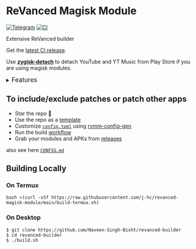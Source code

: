 # ReVanced Magisk Module

[![Telegram](https://img.shields.io/badge/Telegram-2CA5E0?style=for-the-badge&logo=telegram&logoColor=white)](https://t.me/rvc_magisk)
[![CI](https://github.com/j-hc/revanced-magisk-module/actions/workflows/ci.yml/badge.svg?event=schedule)](https://github.com/j-hc/revanced-magisk-module/actions/workflows/ci.yml)

Extensive ReVanced builder

Get the [latest CI release](https://github.com/Naveen-Singh-Bisht/revanced-builder/releases).

Use [**zygisk-detach**](https://github.com/j-hc/zygisk-detach) to detach YouTube and YT Music from Play Store if you are using magisk modules.

<details><summary><big>Features</big></summary>
<ul>
 <li>Support all present and future ReVanced and <a href="https://github.com/anddea/revanced-patches">ReVanced Extended</a> apps</li>
 <li> Can build Magisk modules and non-root APKs</li>
 <li> Updated daily with the latest versions of apps and patches</li>
 <li> Optimize APKs and modules for size</li>
 <li> Modules</li>
    <ul>
     <li> recompile invalidated odex for faster usage</li>
     <li> receive updates from Magisk app</li>
     <li> do not break safetynet or trigger root detections</li>
     <li> handle installation of the correct version of the stock app and all that</li>
     <li> support Magisk and KernelSU</li>
    </ul>
</ul>
Note that the <a href="../../actions/workflows/ci.yml">CI workflow</a> is scheduled to build the modules and APKs everyday using GitHub Actions if there is a change in ReVanced patches. You may want to disable it.
</details>

## To include/exclude patches or patch other apps

- Star the repo :eyes:
- Use the repo as a [template](https://github.com/new?template_name=revanced-magisk-module&template_owner=Naveen-Singh-Bisht)
- Customize [`config.toml`](./config.toml) using [rvmm-config-gen](https://j-hc.github.io/rvmm-config-gen/)
- Run the build [workflow](../../actions/workflows/build.yml)
- Grab your modules and APKs from [releases](../../releases)

also see here [`CONFIG.md`](./CONFIG.md)

## Building Locally

### On Termux

```console
bash <(curl -sSf https://raw.githubusercontent.com/j-hc/revanced-magisk-module/main/build-termux.sh)
```

### On Desktop

```console
$ git clone https://github.com/Naveen-Singh-Bisht/revanced-builder
$ cd revanced-builder
$ ./build.sh
```
